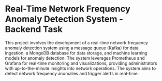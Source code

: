 # Real-Time Network Frequency Anomaly Detection System - Backend Task

This project involves the development of a real-time network frequency anomaly detection system using a message queue (Kafka) for data ingestion, a MongoDB database for data storage, and machine learning models for anomaly detection. The system leverages Prometheus and Grafana for real-time monitoring and visualizations, providing administrators with up-to-the-minute insights into network operations. The system aims to detect network frequency anomalies and trigger alerts in real-time.
